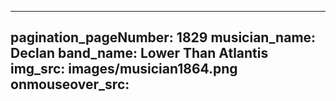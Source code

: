 ------
pagination_pageNumber: 1829
musician_name: Declan
band_name: Lower Than Atlantis
img_src: images/musician1864.png
onmouseover_src: 
------